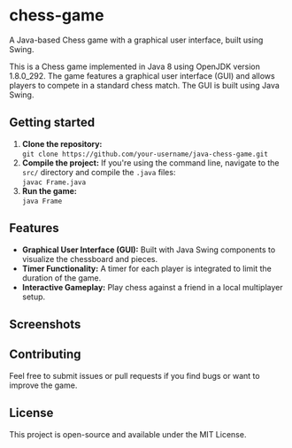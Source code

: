 # chess-game
A Java-based Chess game with a graphical user interface, built using Swing.

This is a Chess game implemented in Java 8 using OpenJDK version 1.8.0_292. The game features a graphical user interface (GUI) and allows players to compete in a standard chess match. The GUI is built using Java Swing.

## Getting started

1. **Clone the repository:** <br /> `git clone https://github.com/your-username/java-chess-game.git`
2. **Compile the project:** If you're using the command line, navigate to the `src/` directory and compile the `.java` files: <br />
`javac Frame.java`
3. **Run the game:** <br />
`java Frame`

## Features
- **Graphical User Interface (GUI):** Built with Java Swing components to visualize the chessboard and pieces.
- **Timer Functionality:** A timer for each player is integrated to limit the duration of the game.
- **Interactive Gameplay:** Play chess against a friend in a local multiplayer setup.

## Screenshots



## Contributing

Feel free to submit issues or pull requests if you find bugs or want to improve the game.

## License

This project is open-source and available under the MIT License.
